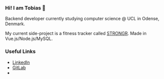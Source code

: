 ### Hi! I am Tobias 👋
Backend developer currently studying computer science @ UCL in Odense, Denmark.

My current side-project is a fitness tracker called [STRONGR](https://stron.gr). Made in Vue.js/Node.js/MySQL. 


### Useful Links
* [LinkedIn](https://www.linkedin.com/in/tobias-b%C3%B8gvad-nielsen-392234151/)
* [GitLab](https://gitlab.com/Tubnielsen)
* 


<!--
**Tubnielsen/Tubnielsen** is a ✨ _special_ ✨ repository because its `README.md` (this file) appears on your GitHub profile.

Here are some ideas to get you started:

- 🔭 I’m currently working on ...
- 🌱 I’m currently learning ...
- 👯 I’m looking to collaborate on ...
- 🤔 I’m looking for help with ...
- 💬 Ask me about ...
- 📫 How to reach me: ...
- 😄 Pronouns: ...
- ⚡ Fun fact: ...
-->
